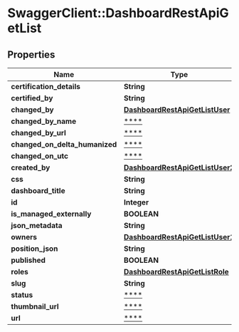 # SwaggerClient::DashboardRestApiGetList

## Properties
Name | Type | Description | Notes
------------ | ------------- | ------------- | -------------
**certification_details** | **String** |  | [optional] 
**certified_by** | **String** |  | [optional] 
**changed_by** | [**DashboardRestApiGetListUser**](DashboardRestApiGetListUser.md) |  | [optional] 
**changed_by_name** | [****](.md) |  | [optional] 
**changed_by_url** | [****](.md) |  | [optional] 
**changed_on_delta_humanized** | [****](.md) |  | [optional] 
**changed_on_utc** | [****](.md) |  | [optional] 
**created_by** | [**DashboardRestApiGetListUser2**](DashboardRestApiGetListUser2.md) |  | [optional] 
**css** | **String** |  | [optional] 
**dashboard_title** | **String** |  | [optional] 
**id** | **Integer** |  | [optional] 
**is_managed_externally** | **BOOLEAN** |  | [optional] 
**json_metadata** | **String** |  | [optional] 
**owners** | [**DashboardRestApiGetListUser1**](DashboardRestApiGetListUser1.md) |  | [optional] 
**position_json** | **String** |  | [optional] 
**published** | **BOOLEAN** |  | [optional] 
**roles** | [**DashboardRestApiGetListRole**](DashboardRestApiGetListRole.md) |  | [optional] 
**slug** | **String** |  | [optional] 
**status** | [****](.md) |  | [optional] 
**thumbnail_url** | [****](.md) |  | [optional] 
**url** | [****](.md) |  | [optional] 


